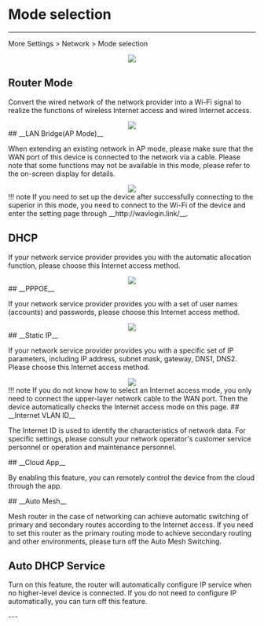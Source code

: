 <!--<style>
    .text {
        font-size: 21px; 
    }
</style>
-->
# Mode selection
--- 
 More Settings  > Network > Mode selection
	<div style="text-align: center;">
    <img class="boxshadow" src="/images/mode06.png">
	</div>


## __Router Mode__
<p class="text">Convert the wired network of the network provider into a Wi-Fi signal to realize the functions of wireless Internet access and wired Internet access.
</p>
<div style="text-align: center;">
    <img class="boxshadow" src="/images/mode01.png">
</div>
## __LAN Bridge(AP Mode)__
<p class="text">
When extending an existing network in AP mode, please make sure that the WAN port of this device is connected to the network via a cable. Please note that some functions may not be available in this mode, please refer to the on-screen display for details.
</p>
<div style="text-align: center;">
    <img class="boxshadow" src="/images/mode02.png">
</div>
!!! note 
	If you need to set up the device after successfully connecting to the superior in this mode, you need to connect to the Wi-Fi of the device and enter the setting page through __http://wavlogin.link/__.

## __DHCP__
<p class="text">
If your network service provider provides you with the automatic allocation function, please choose this Internet access method.
</p>
<div style="text-align: center;">
    <img class="boxshadow" src="/images/mode03.png">
</div>
## __PPPOE__
<p class="text">
If your network service provider provides you with a set of user names (accounts) and passwords, please choose this Internet access method.
</p>
<div style="text-align: center;">
    <img class="boxshadow" src="/images/mode04.png">
</div>
## __Static IP__
<p class="text">
If your network service provider provides you with a specific set of IP parameters, including IP address, subnet mask, gateway, DNS1, DNS2. Please choose this Internet access method.
</p>
<div style="text-align: center;">
    <img class="boxshadow" src="/images/mode05.png">
</div>
!!! note
	If you do not know how to select an Internet access mode, you only need to connect the upper-layer network cable to the WAN port. Then the device automatically checks the Internet access mode on this page.
## __Internet VLAN ID__
<p class="text">The Internet ID is used to identify the characteristics of network data. For specific settings, please consult your network operator's customer service personnel or operation and maintenance personnel.
</p>
## __Cloud App__
<p class="text">
By enabling this feature, you can remotely control the device from the cloud through the app.
</p>
## __Auto Mesh__
<p class="text">
Mesh router in the case of networking can achieve automatic switching of primary and secondary routes according to the Internet access. If you need to set this router as the primary routing mode to achieve secondary routing and other environments, please turn off the Auto Mesh Switching.
</p>

## __Auto DHCP Service__
<p class="text">
Turn on this feature, the router will automatically configure IP service when no higher-level device is connected. If you do not need to configure IP automatically, you can turn off this feature.
</p>
---